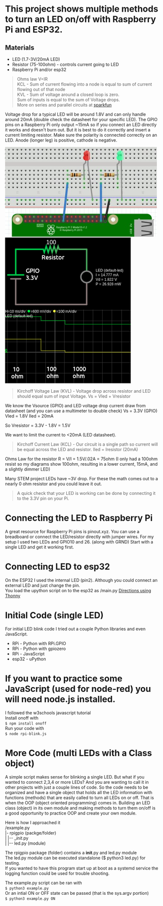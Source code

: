 # This project shows multiple methods to turn an LED on/off with Raspberry Pi and ESP32.

## Materials 
* LED (1.7-3V/20mA LED)
* Resistor (75-100ohm) - controls current going to LED
* Raspberry Pi and/or esp32

>Ohms law V=IR  
KCL - Sum of current flowing into a node is equal to sum of current flowing out of that node  
KVL - Sum of voltage around a closed loop is zero.  
Sum of inputs is equal to the sum of Voltage drops.  
More on series and parallel circuits at [sparkfun](https://learn.sparkfun.com/tutorials/series-and-parallel-circuits)

Voltage drop for a typical LED will be around 1.8V and can only handle around 20mA (double check the datasheet for your specific LED). The GPIO pins on a Raspberry Pi only output ~15mA so if you connect an LED directly it works and doesn't burn out. But it is best to do it correctly and insert a current limiting resistor. Make sure the polarity is connected correctly on an LED. Anode (longer leg) is positive, cathode is negative.

![fritzing](images/fritzing.png "Circuit")
![falstad](images/falstad.png "Circuit")

>Kirchoff Voltage Law (KVL) - Voltage drop across resistor and LED should equal sum of input Voltage.
Vs = Vled + Vresistor


We know the Vsource (GPIO) and LED voltage drop current draw from datasheet (and you can use a multimeter to double check)
Vs = 3.3V (GPIO)
Vled = 1.8V
Iled = 20mA

So Vresistor = 3.3V - 1.8V = 1.5V

We want to limit the current to <20mA (LED datasheet).  
>Kirchoff Current Law (KCL) - Our circuit is a single path so current will be equal across the LED and resistor. Iled = Iresistor (20mA)

Ohms Law for the resistor
R = V/I = 1.5V/.02A = 75ohm (I only had a 100ohm resist so my diagrams show 100ohm, resulting in a lower current, 15mA, and a slightly dimmer LED)

Many STEM project LEDs have ~3V drop. For these the math comes out to a nearly 0 ohm resistor and you could leave it out.

>A quick check that your LED is working can be done by connecting it to the 3.3V pin on your Pi.

# Connecting the LED to Raspberry Pi
A great resource for Raspberry Pi pins is pinout.xyz. You can use a breadboard or connect the LED/resistor directly with jumper wires.
For my setup I used two LEDs and GPIO10 and 26. (along with GRND) Start with a single LED and get it working first.

# Connecting LED to esp32
On the ESP32 I used the internal LED (pin2). Although you could connect an external LED and just change the pin.  
You load the upython script on to the esp32 as /main.py  [Directions using Thonny](https://stemjust4u.com/esp32-esp8266)

# Initial Code (single LED)
​​For initial LED blink code I tried out a couple Python libraries and even JavaScript. 
* RPi - Python with RPi.GPIO
* RPi - Python with gpiozero
* RPi - JavaScript
* esp32 - uPython

# If you want to practice some JavaScript (used for node-red) you will need node.js installed.
I followed the w3schools javascript tutorial  
Install onoff with  
`$ npm install onoff`  
Run your code with  
`$ node rpi-blink.js`

# More Code (multi LEDs with a Class object)
A simple script makes sense for blinking a single LED. But what if you wanted to connect 2,3,4 or more LEDs? And you are wanting to call it in other projects with just a couple lines of code. So the code needs to be organized and have a single object that holds all the LED information with functions (methods) that are easily called to turn all LEDs on or off. That is when the OOP (object oriented programming) comes in. Building an LED class (object) in its own module and making methods to turn them on/off is a good opportunity to practice OOP and create your own module.

Here is how I approached it  
/example.py  
|- rpigpio (packge/folder)  
|         |-- __init_.py  
|         |-- led.py (module)  

​​The rpigpio package (folder) contains a __init__.py and led.py module  
The led.py module can be executed standalone ($ python3 led.py) for testing.  
If you wanted to have this program start up at boot as a systemd service the logging function could be used for trouble shooting.  

The example.py script can be ran with  
`$ python3 example.py`  
Or an intial ON or OFF state can be passed (that is the sys.argv portion)  
`$ python3 example.py ON`